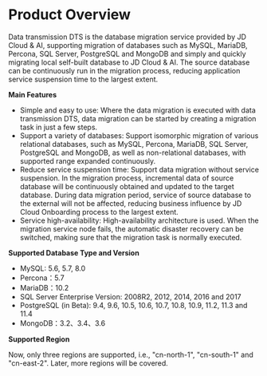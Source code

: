 # Product Overview

Data transmission DTS is the database migration service provided by JD Cloud & AI, supporting migration of databases such as MySQL, MariaDB, Percona, SQL Server, PostgreSQL and MongoDB and simply and quickly migrating local self-built database to JD Cloud & AI. The source database can be continuously run in the migration process, reducing application service suspension time to the largest extent.

**Main Features**

- Simple and easy to use: Where the data migration is executed with data transmission DTS, data migration can be started by creating a migration task in just a few steps.  
- Support a variety of databases: Support isomorphic migration of various relational databases, such as MySQL, Percona, MariaDB, SQL Server, PostgreSQL and MongoDB, as well as non-relational databases, with supported range expanded continuously. 
- Reduce service suspension time: Support data migration without service suspension. In the migration process, incremental data of source database will be continuously obtained and updated to the target database. During data migration period, service of source database to the external will not be affected, reducing business influence by JD Cloud Onboarding process to the largest extent. 
- Service high-availability: High-availability architecture is used. When the migration service node fails, the automatic disaster recovery can be switched, making sure that the migration task is normally executed. 

**Supported Database Type and Version**

- MySQL: 5.6, 5.7, 8.0
- Percona：5.7
- MariaDB：10.2
- SQL Server Enterprise Version: 2008R2, 2012, 2014, 2016 and 2017
- PostgreSQL (in Beta): 9.4, 9.6, 10.5, 10.6, 10.7, 10.8, 10.9, 11.2, 11.3 and 11.4
- MongoDB：3.2、3.4、3.6

**Supported Region**

Now, only three regions are supported, i.e., "cn-north-1", "cn-south-1" and "cn-east-2". Later, more regions will be covered.
